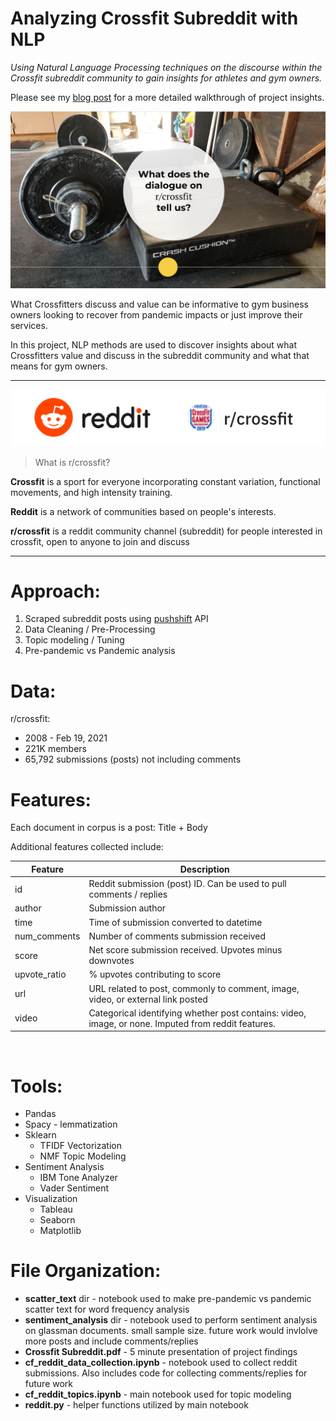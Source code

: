 # Analyzing Crossfit Subreddit with NLP

*Using Natural Language Processing techniques on the discourse within the Crossfit subreddit community to gain insights for athletes and gym owners.*

Please see my [blog post](https://gretteljuarez.medium.com/analyzing-crossfit-subreddit-with-nlp-4a4e9f008518) for a more detailed walkthrough of project insights.

![](./images/garage_gym.png)

What Crossfitters discuss and value can be informative to gym business owners looking to recover from pandemic impacts or just improve their services.

In this project, NLP methods are used to discover insights about what Crossfitters value and discuss in the subreddit community and what that means for gym owners.

---

<div style="text-align:center"><img src="./images/rcrossfit.png" /></div>

> What is r/crossfit?

**Crossfit** is a sport for everyone incorporating constant variation, functional movements, and high intensity training.

**Reddit** is a network of communities based on people's interests.

**r/crossfit** is a reddit community channel (subreddit) for people interested in crossfit, open to anyone to join and discuss

---
# Approach:

1. Scraped subreddit posts using [pushshift](https://www.reddit.com/r/pushshift/comments/bcxguf/new_to_pushshift_read_this_faq/) API
2. Data Cleaning / Pre-Processing
4. Topic modeling / Tuning
4. Pre-pandemic vs Pandemic analysis

# Data:

r/crossfit:
- 2008 - Feb 19, 2021
- 221K members
- 65,792 submissions (posts) not including comments

# Features:

Each document in corpus is a post: Title + Body

Additional features collected include:

| Feature | Description
| --------------- | --------------
| id | Reddit submission (post) ID. Can be used to pull comments / replies
| author | Submission author
| time | Time of submission converted to datetime
| num_comments | Number of comments submission received
| score | Net score submission received. Upvotes minus downvotes
| upvote_ratio | % upvotes contributing to score
| url | URL related to post, commonly to comment, image, video, or external link posted
| video | Categorical identifying whether post contains: video, image, or none. Imputed from reddit features.
<br/>

# Tools:

- Pandas
- Spacy - lemmatization
- Sklearn
    - TFIDF Vectorization
    - NMF Topic Modeling
- Sentiment Analysis
    - IBM Tone Analyzer
    - Vader Sentiment
- Visualization
    - Tableau
    - Seaborn
    - Matplotlib

# File Organization:
- **scatter_text** dir - notebook used to make pre-pandemic vs pandemic scatter text for word frequency analysis
- **sentiment_analysis** dir - notebook used to perform sentiment analysis on glassman documents. small sample size. future work would invlolve more posts and include comments/replies
- **Crossfit Subreddit.pdf** - 5 minute presentation of project findings
- **cf_reddit_data_collection.ipynb** - notebook used to collect reddit submissions. Also includes code for collecting comments/replies for future work
- **cf_reddit_topics.ipynb** - main notebook used for topic modeling
- **reddit.py** - helper functions utilized by main notebook


